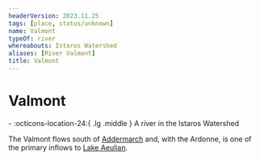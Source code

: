 ```yaml
---
headerVersion: 2023.11.25
tags: [place, status/unknown]
name: Valmont
typeOf: river
whereabouts: Istaros Watershed
aliases: [River Valmont]
title: Valmont
---
```

# Valmont
<div class="grid cards ext-narrow-margin ext-one-column" markdown>
-    :octicons-location-24:{ .lg .middle } A river in the Istaros Watershed  
</div>


The Valmont flows south of [Addermarch](<../../greater-sembara/addermarch/addermarch.md>) and, with the Ardonne, is one of the primary inflows to [Lake Aeulian](<./lake-aeulian.md>). 